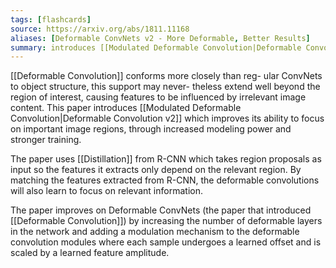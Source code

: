 ```yaml
---
tags: [flashcards]
source: https://arxiv.org/abs/1811.11168
aliases: [Deformable ConvNets v2 - More Deformable, Better Results]
summary: introduces [[Modulated Deformable Convolution|Deformable Convolution v2]]
---
```


[[Deformable Convolution]] conforms more closely than reg- ular ConvNets to object structure, this support may never- theless extend well beyond the region of interest, causing features to be influenced by irrelevant image content. This paper introduces [[Modulated Deformable Convolution|Deformable Convolution v2]] which improves its ability to focus on important image regions, through increased modeling power and stronger training.

The paper uses [[Distillation]] from R-CNN which takes region proposals as input so the features it extracts only depend on the relevant region. By matching the features extracted from R-CNN, the deformable convolutions will also learn to focus on relevant information.

The paper improves on Deformable ConvNets (the paper that introduced [[Deformable Convolution]]) by increasing the number of deformable layers in the network and adding a modulation mechanism to the deformable convolution modules where each sample undergoes a learned offset and is scaled by a learned feature amplitude.